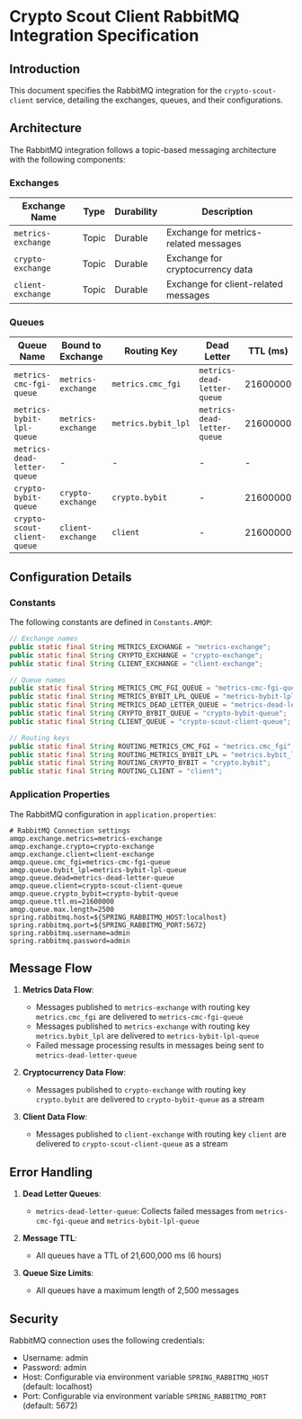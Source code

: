 # Crypto Scout Client RabbitMQ Integration Specification

## Introduction

This document specifies the RabbitMQ integration for the `crypto-scout-client` service, detailing the exchanges, queues,
and their configurations.

## Architecture

The RabbitMQ integration follows a topic-based messaging architecture with the following components:

### Exchanges

| Exchange Name      | Type  | Durability | Description                           |
|--------------------|-------|------------|---------------------------------------|
| `metrics-exchange` | Topic | Durable    | Exchange for metrics-related messages |
| `crypto-exchange`  | Topic | Durable    | Exchange for cryptocurrency data      |
| `client-exchange`  | Topic | Durable    | Exchange for client-related messages  |

### Queues

| Queue Name                  | Bound to Exchange  | Routing Key         | Dead Letter                 | TTL (ms) | Max Length |
|-----------------------------|--------------------|---------------------|----------------------------|----------|------------|
| `metrics-cmc-fgi-queue`     | `metrics-exchange` | `metrics.cmc_fgi`   | `metrics-dead-letter-queue` | 21600000 | 2500       |
| `metrics-bybit-lpl-queue`   | `metrics-exchange` | `metrics.bybit_lpl` | `metrics-dead-letter-queue` | 21600000 | 2500       |
| `metrics-dead-letter-queue` | -                  | -                   | -                          | -        | -          |
| `crypto-bybit-queue`        | `crypto-exchange`  | `crypto.bybit`      | -                          | 21600000 | 2500       |
| `crypto-scout-client-queue` | `client-exchange`  | `client`            | -                          | 21600000 | 2500       |

## Configuration Details

### Constants

The following constants are defined in `Constants.AMQP`:

```java
// Exchange names
public static final String METRICS_EXCHANGE = "metrics-exchange";
public static final String CRYPTO_EXCHANGE = "crypto-exchange";
public static final String CLIENT_EXCHANGE = "client-exchange";

// Queue names
public static final String METRICS_CMC_FGI_QUEUE = "metrics-cmc-fgi-queue";
public static final String METRICS_BYBIT_LPL_QUEUE = "metrics-bybit-lpl-queue";
public static final String METRICS_DEAD_LETTER_QUEUE = "metrics-dead-letter-queue";
public static final String CRYPTO_BYBIT_QUEUE = "crypto-bybit-queue";
public static final String CLIENT_QUEUE = "crypto-scout-client-queue";

// Routing keys
public static final String ROUTING_METRICS_CMC_FGI = "metrics.cmc_fgi";
public static final String ROUTING_METRICS_BYBIT_LPL = "metrics.bybit_lpl";
public static final String ROUTING_CRYPTO_BYBIT = "crypto.bybit";
public static final String ROUTING_CLIENT = "client";
```

### Application Properties

The RabbitMQ configuration in `application.properties`:

```properties
# RabbitMQ Connection settings
amqp.exchange.metrics=metrics-exchange
amqp.exchange.crypto=crypto-exchange
amqp.exchange.client=client-exchange
amqp.queue.cmc_fgi=metrics-cmc-fgi-queue
amqp.queue.bybit_lpl=metrics-bybit-lpl-queue
amqp.queue.dead=metrics-dead-letter-queue
amqp.queue.client=crypto-scout-client-queue
amqp.queue.crypto_bybit=crypto-bybit-queue
amqp.queue.ttl.ms=21600000
amqp.queue.max.length=2500
spring.rabbitmq.host=${SPRING_RABBITMQ_HOST:localhost}
spring.rabbitmq.port=${SPRING_RABBITMQ_PORT:5672}
spring.rabbitmq.username=admin
spring.rabbitmq.password=admin
```

## Message Flow

1. **Metrics Data Flow**:
    - Messages published to `metrics-exchange` with routing key `metrics.cmc_fgi` are delivered to
      `metrics-cmc-fgi-queue`
    - Messages published to `metrics-exchange` with routing key `metrics.bybit_lpl` are delivered to
      `metrics-bybit-lpl-queue`
    - Failed message processing results in messages being sent to `metrics-dead-letter-queue`

2. **Cryptocurrency Data Flow**:
    - Messages published to `crypto-exchange` with routing key `crypto.bybit` are delivered to `crypto-bybit-queue` as a
      stream

3. **Client Data Flow**:
    - Messages published to `client-exchange` with routing key `client` are delivered to `crypto-scout-client-queue` as
      a stream

## Error Handling

1. **Dead Letter Queues**:
    - `metrics-dead-letter-queue`: Collects failed messages from `metrics-cmc-fgi-queue` and `metrics-bybit-lpl-queue`

2. **Message TTL**:
    - All queues have a TTL of 21,600,000 ms (6 hours)

3. **Queue Size Limits**:
    - All queues have a maximum length of 2,500 messages

## Security

RabbitMQ connection uses the following credentials:

- Username: admin
- Password: admin
- Host: Configurable via environment variable `SPRING_RABBITMQ_HOST` (default: localhost)
- Port: Configurable via environment variable `SPRING_RABBITMQ_PORT` (default: 5672)
